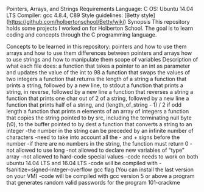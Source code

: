 Pointers, Arrays, and Strings
Requirements
Language: C
OS: Ubuntu 14.04 LTS
Compiler: gcc 4.8.4, C89
Style guidelines: [Betty style] (https://github.com/holbertonschool/Betty/wiki)
Synopsis
This repository holds some projects I worked on for Holberton School. The goal is to learn coding and concepts through the C programming language.

Concepts to be learned in this repository:
pointers and how to use them
arrays and how to use them
differences between pointers and arrays
how to use strings and how to manipulate them
scope of variables
Description of what each file does:
a function that takes a pointer to an int as parameter and updates the value of the int to 98
a function that swaps the values of two integers
a function that returns the length of a string
a function that prints a string, followed by a new line, to stdout
a function that prints a string, in reverse, followed by a new line
a function that reverses a string
a function that prints one char out of 2 of a string, followed by a new line
a function that prints half of a string, and (length_of_string - 1) / 2 if odd length
a function that prints n elements of an array of integers
a function that copies the string pointed to by src, including the terminating null byte (\0), to the buffer pointed to by dest
a function that converts a string to an integer -the number in the string can be preceded by an infinite number of characters -need to take into account all the - and + signs before the number -if there are no numbers in the string, the function must return 0 -not allowed to use long -not allowed to declare new variables of “type” array -not allowed to hard-code special values -code needs to work on both ubuntu 14.04 LTS and 16.04 LTS -code will be compiled with -fsanitize=signed-integer-overflow gcc flag (You can install the last version on your VM) -code will be compiled with gcc version 5 or above
a program that generates random valid passwords for the program 101-crackme
